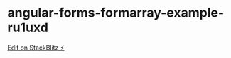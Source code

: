 # angular-forms-formarray-example-ru1uxd

[Edit on StackBlitz ⚡️](https://stackblitz.com/edit/angular-forms-formarray-example-ru1uxd)